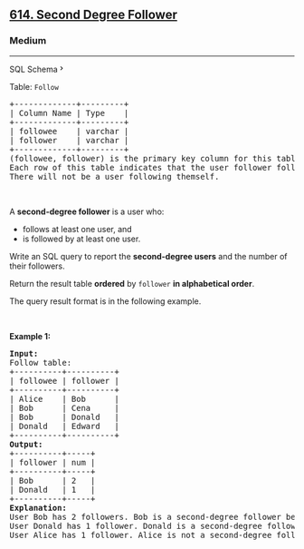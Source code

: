 <h2><a href="https://leetcode.com/problems/second-degree-follower/">614. Second Degree Follower</a></h2><h3>Medium</h3><hr><div class="sql-schema-wrapper__3VBi"><a class="sql-schema-link__3cEg">SQL Schema<svg viewBox="0 0 24 24" width="1em" height="1em" class="icon__1Md2"><path fill-rule="evenodd" d="M10 6L8.59 7.41 13.17 12l-4.58 4.59L10 18l6-6z"></path></svg></a></div><div><p>Table: <code>Follow</code></p>

<pre>+-------------+---------+
| Column Name | Type    |
+-------------+---------+
| followee    | varchar |
| follower    | varchar |
+-------------+---------+
(followee, follower) is the primary key column for this table.
Each row of this table indicates that the user follower follows the user followee on a social network.
There will not be a user following themself.
</pre>

<p>&nbsp;</p>

<p>A <strong>second-degree follower</strong> is a user who:</p>

<ul>
	<li>follows at least one user, and</li>
	<li>is followed by at least one user.</li>
</ul>

<p>Write an SQL query to report the <strong>second-degree users</strong> and the number of their followers.</p>

<p>Return the result table <strong>ordered</strong> by <code>follower</code> <strong>in alphabetical order</strong>.</p>

<p>The query result format is in the following example.</p>

<p>&nbsp;</p>
<p><strong>Example 1:</strong></p>

<pre><strong>Input:</strong> 
Follow table:
+----------+----------+
| followee | follower |
+----------+----------+
| Alice    | Bob      |
| Bob      | Cena     |
| Bob      | Donald   |
| Donald   | Edward   |
+----------+----------+
<strong>Output:</strong> 
+----------+-----+
| follower | num |
+----------+-----+
| Bob      | 2   |
| Donald   | 1   |
+----------+-----+
<strong>Explanation:</strong> 
User Bob has 2 followers. Bob is a second-degree follower because he follows Alice, so we include him in the result table.
User Donald has 1 follower. Donald is a second-degree follower because he follows Bob, so we include him in the result table.
User Alice has 1 follower. Alice is not a second-degree follower because she does not follow anyone, so we don not include her in the result table.
</pre>
</div>